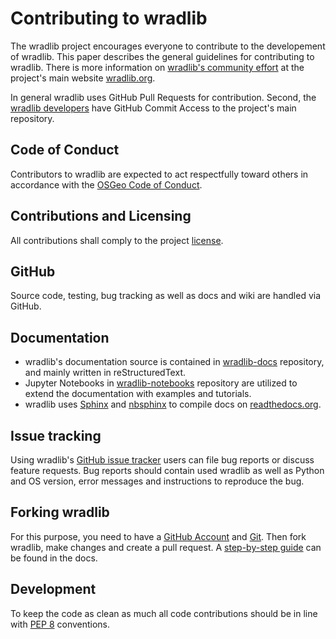# Contributing to wradlib

The wradlib project encourages everyone to contribute to the developement of wradlib. This paper describes the general guidelines for contributing to wradlib. There is more information on [wradlib's community effort](http://wradlib.org/wradlib-docs/latest/community.html) at the project's main website [wradlib.org](wradlib.org).

In general wradlib uses GitHub Pull Requests for contribution. Second, the [wradlib developers](CONTRIBUTORS.txt) have GitHub Commit Access to the project's main repository.

## Code of Conduct

Contributors to wradlib are expected to act respectfully toward others in accordance with the [OSGeo Code of Conduct](http://www.osgeo.org/code_of_conduct).

## Contributions and Licensing

All contributions shall comply to the project [license](LICENSE.txt).

## GitHub

Source code, testing, bug tracking as well as docs and wiki are handled via GitHub.

## Documentation

* wradlib's documentation source is contained in [wradlib-docs](https://github.com/wradlib/wradlib-docs) repository, and mainly written in reStructuredText.
* Jupyter Notebooks in [wradlib-notebooks](https://github.com/wradlib/wradlib-notebooks) repository are utilized to extend the documentation with examples and tutorials.
* wradlib uses [Sphinx](http://sphinx-doc.org/) and [nbsphinx](https://github.com/spatialaudio/nbsphinx) to compile docs on [readthedocs.org](https://readthedocs.org/projects/wradlib-docs/).

## Issue tracking

Using wradlib's [GitHub issue tracker](https://github.com/wradlib/wradlib/issues) users can file bug reports or discuss feature requests. Bug reports should contain
used wradlib as well as Python and OS version, error messages and instructions to reproduce the bug.

## Forking wradlib

For this purpose, you need to have a [GitHub Account](https://github.com/signup/free) and [Git](https://git-scm.com/). Then fork wradlib, make changes and create a pull request. A [step-by-step guide](http://docs.wradlib.org/en/latest/community.html#how-to-contribute-to) can be found in the docs.

## Development

To keep the code as clean as much all code contributions should be in line with [PEP 8](https://www.python.org/dev/peps/pep-0008/) conventions.


